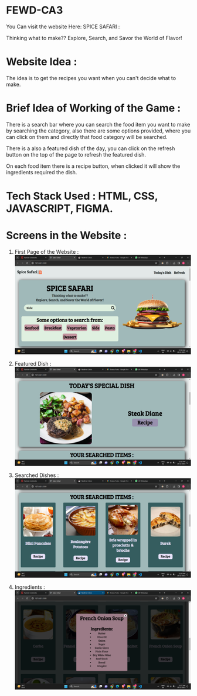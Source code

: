 # FEWD-CA3

You Can visit the website Here: SPICE SAFARI : 

Thinking what to make??
Explore, Search, and Savor the World of Flavor!

# Website Idea : 
The idea is to get the recipes you want when you can't decide what to make.

# Brief Idea of Working of the Game : 
There is a search bar where you can search the food item you want to make by searching the category, also there are some options provided, where you can click on them and directly that food category will be searched.

There is a also a featured dish of the day, you can click on the refresh button on the top of the page to refresh the featured dish.

On each food item there is a recipe button, when clicked it will show the ingredients required the dish.

# Tech Stack Used : HTML, CSS, JAVASCRIPT, FIGMA.

# Screens in the Website : 
1. First Page of the Website : 
![Alt text](<./Assets/Main.png>)

2. Featured Dish : 
![Alt text](<./Assets/featured.png>)

3. Searched Dishes : 
![Alt text](<./Assets/dish.png>)

4. Ingredients : 
![Alt text](<./Assets/modal.png>)

